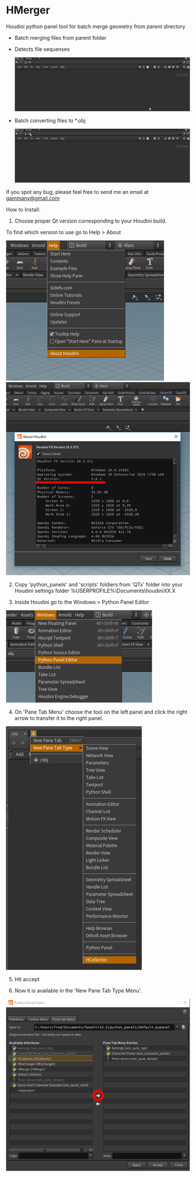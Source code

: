 # HMerger

Houdini python panel tool for batch merge geometry from parent directory

- Batch merging files from parent folder
- Detects file sequenses								

  ![Help](Help/Merger_merge.gif)
  
- Batch converting files to \*.obj 

  ![Help](Help/Merger_convert.gif)
  
If you spot any bug, please feel free to send me an email at gammany@gmail.com


How to Install:

1. Choose proper Qt version corresponding to your Houdini build.
  
  To find which version to use go to Help > About
  
  ![4](Help/4.png)
  ![5](Help/5.png)
  
2. Copy 'python_panels' and 'scripts' foldiers from 'QTx' folder into your Houdini settings folder %USERPROFILE%\Documents\houdiniXX.X

3. Inside Houdini go to the Windows > Python Panel Editor

  ![1](Help/1.png)

4. On 'Pane Tab Menu' choose the tool on the left panel and click the right arrow to transfer it to the right panel. 

  ![3](Help/3.png)

5. Hit accept

6. Now it is available in the 'New Pane Tab Type Menu'.

  ![2](Help/2.png)
